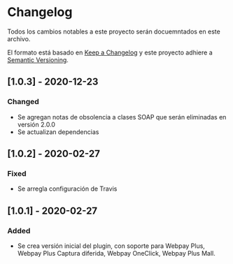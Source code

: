 # Changelog
Todos los cambios notables a este proyecto serán docuemntados en este archivo.

El formato está basado en [Keep a Changelog](http://keepachangelog.com/en/1.0.0/)
y este proyecto adhiere a [Semantic Versioning](http://semver.org/spec/v2.0.0.html).

## [1.0.3] - 2020-12-23
### Changed
- Se agregan notas de obsolencia a clases SOAP que serán eliminadas en versión 2.0.0
- Se actualizan dependencias

## [1.0.2] - 2020-02-27
### Fixed
- Se arregla configuración de Travis

## [1.0.1] - 2020-02-27
### Added
- Se crea versión inicial del plugin, con soporte para Webpay Plus, Webpay Plus Captura diferida, Webpay OneClick, Webpay Plus Mall. 
